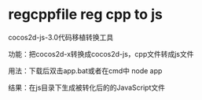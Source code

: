 # regcppfile reg cpp to js

cocos2d-js-3.0代码移植转换工具

功能：把cocos2d-x转换成cocos2d-js，cpp文件转成js文件

用法：下载后双击app.bat或者在cmd中 node app

结果：在js目录下生成被转化后的的JavaScript文件
